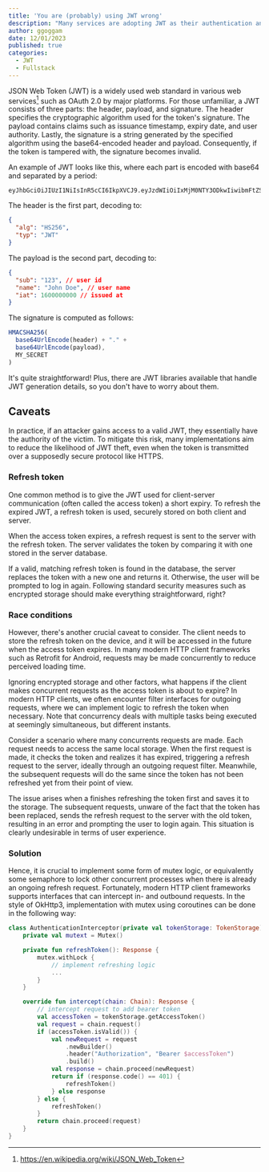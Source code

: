 ```yaml
---
title: 'You are (probably) using JWT wrong'
description: "Many services are adopting JWT as their authentication and authorization method. What are the caveats?"
author: ggoggam
date: 12/01/2023
published: true
categories:
  - JWT
  - Fullstack
---
```


JSON Web Token (JWT) is a widely used web standard in various web services[^1] such as OAuth 2.0 by major platforms. For those unfamiliar, a JWT consists of three parts: the header, payload, and signature. The header specifies the cryptographic algorithm used for the token's signature. The payload contains claims such as issuance timestamp, expiry date, and user authority. Lastly, the signature is a string generated by the specified algorithm using the base64-encoded header and payload. Consequently, if the token is tampered with, the signature becomes invalid.

An example of JWT looks like this, where each part is encoded with base64 and separated by a period:
```shell
eyJhbGciOiJIUzI1NiIsInR5cCI6IkpXVCJ9.eyJzdWIiOiIxMjM0NTY3ODkwIiwibmFtZSI6IkpvaG4gRG9lIiwiaWF0IjoxNTE2MjM5MDIyfQ.SflKxwRJSMeKKF2QT4fwpMeJf36POk6yJV_adQssw5c
```

The header is the first part, decoding to:
```json
{
  "alg": "HS256",
  "typ": "JWT"
}
```

The payload is the second part, decoding to:
```json
{
  "sub": "123", // user id
  "name": "John Doe", // user name
  "iat": 1600000000 // issued at
}
```

The signature is computed as follows:
```js
HMACSHA256(
  base64UrlEncode(header) + "." +
  base64UrlEncode(payload),
  MY_SECRET
)
```
It's quite straightforward! Plus, there are JWT libraries available that handle JWT generation details, so you don't have to worry about them.

## Caveats
In practice, if an attacker gains access to a valid JWT, they essentially have the authority of the victim. To mitigate this risk, many implementations aim to reduce the likelihood of JWT theft, even when the token is transmitted over a supposedly secure protocol like HTTPS.

### Refresh token
One common method is to give the JWT used for client-server communication (often called the access token) a short expiry. To refresh the expired JWT, a refresh token is used, securely stored on both client and server.

When the access token expires, a refresh request is sent to the server with the refresh token. The server validates the token by comparing it with one stored in the server database.

If a valid, matching refresh token is found in the database, the server replaces the token with a new one and returns it. Otherwise, the user will be prompted to log in again. Following standard security measures such as encrypted storage should make everything straightforward, right?

### Race conditions

However, there's another crucial caveat to consider. The client needs to store the refresh token on the device, and it will be accessed in the future when the access token expires. In many modern HTTP client frameworks such as Retrofit for Android, requests may be made concurrently to reduce perceived loading time.

Ignoring encrypted storage and other factors, what happens if the client makes concurrent requests as the access token is about to expire? In modern HTTP clients, we often encounter filter interfaces for outgoing requests, where we can implement logic to refresh the token when necessary. Note that concurrency deals with multiple tasks being executed at seemingly simultaneous, but different instants.

Consider a scenario where many concurrents requests are made. Each request needs to access the same local storage. When the first request is made, it checks the token and realizes it has expired, triggering a refresh request to the server, ideally through an outgoing request filter. Meanwhile, the subsequent requests will do the same since the token has not been refreshed yet from their point of view.

The issue arises when a finishes refreshing the token first and saves it to the storage. The subsequent requests, unware of the fact that the token has been replaced, sends the refresh request to the server with the old token, resulting in an error and prompting the user to login again. This situation is clearly undesirable in terms of user experience.

### Solution

Hence, it is crucial to implement some form of mutex logic, or equivalently some semaphore to lock other concurrent processes when there is already an ongoing refresh request.
Fortunately, modern HTTP client frameworks supports interfaces that can intercept in- and outbound requests. In the style of OkHttp3, implementation with mutex using coroutines can be done in the following way:
```kotlin
class AuthenticationInterceptor(private val tokenStorage: TokenStorage) : Interceptor {
    private val mutext = Mutex()

    private fun refreshToken(): Response {
        mutex.withLock {
            // implement refreshing logic
            ...
        }
    }

    override fun intercept(chain: Chain): Response {
        // intercept request to add bearer token
        val accessToken = tokenStorage.getAccessToken()
        val request = chain.request()
        if (accessToken.isValid()) {
            val newRequest = request
                .newBuilder()
                .header("Authorization", "Bearer $accessToken")
                .build()
            val response = chain.proceed(newRequest)
            return if (response.code() == 401) {
                refreshToken()
            } else response
        } else {
            refreshToken()
        }
        return chain.proceed(request)
    }
}
```


[^1]: https://en.wikipedia.org/wiki/JSON_Web_Token